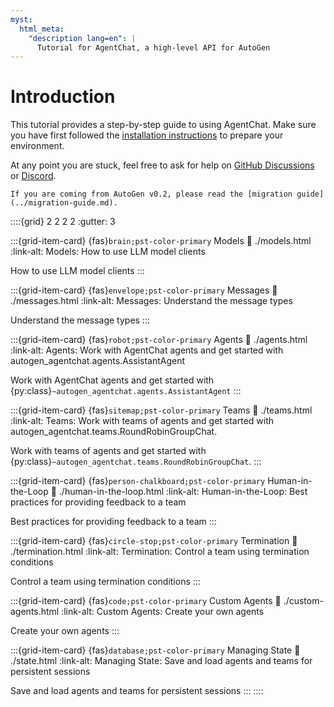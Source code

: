 ```yaml
---
myst:
  html_meta:
    "description lang=en": |
      Tutorial for AgentChat, a high-level API for AutoGen
---
```


# Introduction

This tutorial provides a step-by-step guide to using AgentChat.
Make sure you have first followed the [installation instructions](../installation.md)
to prepare your environment.

At any point you are stuck, feel free to ask for help on
[GitHub Discussions](https://github.com/microsoft/autogen/discussions)
or [Discord](https://aka.ms/autogen-discord).

```{note}
If you are coming from AutoGen v0.2, please read the [migration guide](../migration-guide.md).
```

::::{grid} 2 2 2 2
:gutter: 3

:::{grid-item-card} {fas}`brain;pst-color-primary` Models
:link: ./models.html
:link-alt: Models: How to use LLM model clients

How to use LLM model clients
:::

:::{grid-item-card} {fas}`envelope;pst-color-primary` Messages
:link: ./messages.html
:link-alt: Messages: Understand the message types

Understand the message types
:::

:::{grid-item-card} {fas}`robot;pst-color-primary` Agents
:link: ./agents.html
:link-alt: Agents: Work with AgentChat agents and get started with autogen_agentchat.agents.AssistantAgent

Work with AgentChat agents and get started with {py:class}`~autogen_agentchat.agents.AssistantAgent`
:::

:::{grid-item-card} {fas}`sitemap;pst-color-primary` Teams
:link: ./teams.html
:link-alt: Teams: Work with teams of agents and get started with autogen_agentchat.teams.RoundRobinGroupChat.

Work with teams of agents and get started with {py:class}`~autogen_agentchat.teams.RoundRobinGroupChat`.
:::

:::{grid-item-card} {fas}`person-chalkboard;pst-color-primary` Human-in-the-Loop
:link: ./human-in-the-loop.html
:link-alt: Human-in-the-Loop: Best practices for providing feedback to a team

Best practices for providing feedback to a team
:::

:::{grid-item-card} {fas}`circle-stop;pst-color-primary` Termination
:link: ./termination.html
:link-alt: Termination: Control a team using termination conditions

Control a team using termination conditions
:::

:::{grid-item-card} {fas}`code;pst-color-primary` Custom Agents
:link: ./custom-agents.html
:link-alt: Custom Agents: Create your own agents

Create your own agents
:::

:::{grid-item-card} {fas}`database;pst-color-primary` Managing State
:link: ./state.html
:link-alt: Managing State: Save and load agents and teams for persistent sessions

Save and load agents and teams for persistent sessions
:::
::::
